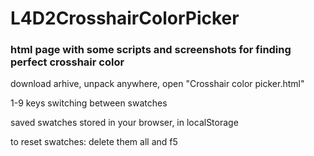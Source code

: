 # L4D2CrosshairColorPicker

### html page with some scripts and screenshots for finding perfect crosshair color

download arhive, unpack anywhere, open "Crosshair color picker.html"

1-9 keys switching between swatches

saved swatches stored in your browser, in localStorage

to reset swatches: delete them all and f5



